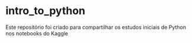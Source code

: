 # intro_to_python
Este repositório foi criado para compartilhar os estudos iniciais de Python nos notebooks do  Kaggle 
